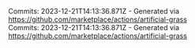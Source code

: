 Commits: 2023-12-21T14:13:36.871Z - Generated via https://github.com/marketplace/actions/artificial-grass
<br>
Commits: 2023-12-21T14:13:36.871Z - Generated via https://github.com/marketplace/actions/artificial-grass
<br>
